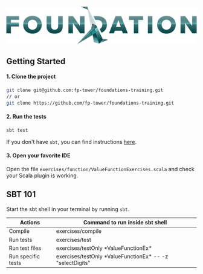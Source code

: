 ![FP Foundation Logo](logo/Foundation.png)<br>

## Getting Started

#### 1. Clone the project

```bash
git clone git@github.com:fp-tower/foundations-training.git
// or
git clone https://github.com/fp-tower/foundations-training.git
``` 

#### 2. Run the tests

```bash
sbt test
```

If you don't have `sbt`, you can find instructions [here](https://www.scala-sbt.org/download.html).


#### 3. Open your favorite IDE

Open the file `exercises/function/ValueFunctionExercises.scala` and check your Scala plugin is working.

## SBT 101

Start the sbt shell in your terminal by running `sbt`.

| Actions           | Command to run inside sbt shell |
|-------------------|---------------------------------|
| Compile           | exercises/compile               |
| Run tests         | exercises/test                  | 
| Run test files | exercises/testOnly \*ValueFunctionEx\*   |
| Run specific tests    | exercises/testOnly \*ValueFunctionEx\* -- -z "selectDigits" |

